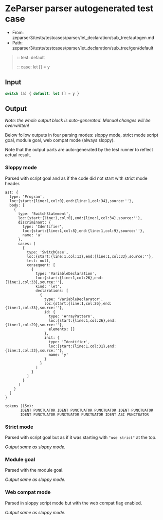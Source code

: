 # ZeParser parser autogenerated test case

- From: zeparser3/tests/testcases/parser/let_declaration/sub_tree/autogen.md
- Path: zeparser3/tests/testcases/parser/let_declaration/sub_tree/gen/default

> :: test: default
>
> :: case: let [] = y

## Input


`````js
switch (a) { default: let [] = y }
`````

## Output

_Note: the whole output block is auto-generated. Manual changes will be overwritten!_

Below follow outputs in four parsing modes: sloppy mode, strict mode script goal, module goal, web compat mode (always sloppy).

Note that the output parts are auto-generated by the test runner to reflect actual result.

### Sloppy mode

Parsed with script goal and as if the code did not start with strict mode header.

`````
ast: {
  type: 'Program',
  loc:{start:{line:1,col:0},end:{line:1,col:34},source:''},
  body: [
    {
      type: 'SwitchStatement',
      loc:{start:{line:1,col:0},end:{line:1,col:34},source:''},
      discriminant: {
        type: 'Identifier',
        loc:{start:{line:1,col:8},end:{line:1,col:9},source:''},
        name: 'a'
      },
      cases: [
        {
          type: 'SwitchCase',
          loc:{start:{line:1,col:13},end:{line:1,col:33},source:''},
          test: null,
          consequent: [
            {
              type: 'VariableDeclaration',
              loc:{start:{line:1,col:26},end:{line:1,col:33},source:''},
              kind: 'let',
              declarations: [
                {
                  type: 'VariableDeclarator',
                  loc:{start:{line:1,col:26},end:{line:1,col:33},source:''},
                  id: {
                    type: 'ArrayPattern',
                    loc:{start:{line:1,col:26},end:{line:1,col:29},source:''},
                    elements: []
                  },
                  init: {
                    type: 'Identifier',
                    loc:{start:{line:1,col:31},end:{line:1,col:33},source:''},
                    name: 'y'
                  }
                }
              ]
            }
          ]
        }
      ]
    }
  ]
}

tokens (15x):
       IDENT PUNCTUATOR IDENT PUNCTUATOR PUNCTUATOR IDENT PUNCTUATOR
       IDENT PUNCTUATOR PUNCTUATOR PUNCTUATOR IDENT ASI PUNCTUATOR
`````

### Strict mode

Parsed with script goal but as if it was starting with `"use strict"` at the top.

_Output same as sloppy mode._

### Module goal

Parsed with the module goal.

_Output same as sloppy mode._

### Web compat mode

Parsed in sloppy script mode but with the web compat flag enabled.

_Output same as sloppy mode._
